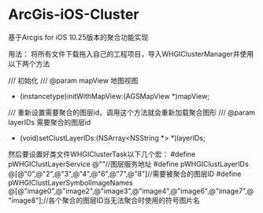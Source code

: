 # ArcGis-iOS-Cluster
基于Arcgis for iOS 10.25版本的聚合功能实现

用法：
将所有文件下载拖入自己的工程项目，导入WHGIClusterManager并使用以下两个方法

/// 初始化
/// @param mapView 地图视图
- (instancetype)initWithMapView:(AGSMapView *)mapView;


/// 重新设置需要聚合的图层id，调用这个方法就会重新加载聚合图形
/// @param layerIDs 需要聚合的图层id
- (void)setClustLayerIDs:(NSArray<NSString *> *)layerIDs;


然后要设置好类文件WHGIClusterTask以下几个宏：
#define pWHGIClustLayerService @""//图层服务地址
#define pWHGIClustLayerIDs @[@"0",@"2",@"3",@"4",@"6",@"7",@"8"]//需要被聚合的图层ID
#define pWHGIClustLayerSymbolImageNames @[@"image0",@"image2",@"image3",@"image4",@"image6",@"image7",@"image8"];//各个聚合的图层ID当无法聚合时使用的符号图片名
